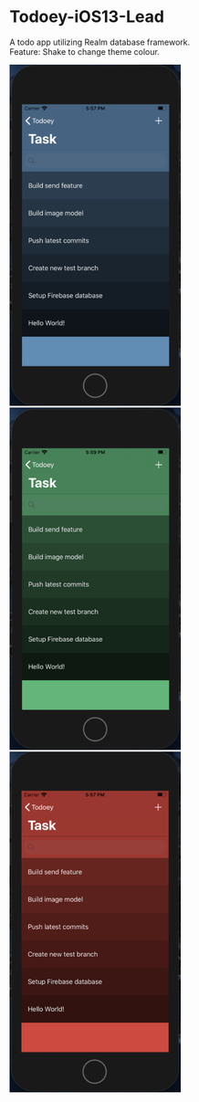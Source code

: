 # Todoey-iOS13-Lead
A todo app utilizing Realm database framework. <br>
Feature: Shake to change theme colour.

<p float="left">
<img src="https://raw.githubusercontent.com/dkerdker/Todoey-iOS13-Lead/master/Todoey/Supporting%20Files/Assets.xcassets/screenshots/screenshot1.png" width="300" alt="project screenshot" />
<img src="https://raw.githubusercontent.com/dkerdker/Todoey-iOS13-Lead/master/Todoey/Supporting%20Files/Assets.xcassets/screenshots/screenshot2.png" width="300" alt="project screenshot" />
<img src="https://raw.githubusercontent.com/dkerdker/Todoey-iOS13-Lead/master/Todoey/Supporting%20Files/Assets.xcassets/screenshots/screenshot3.png" width="300" alt="project screenshot" />
</p>
